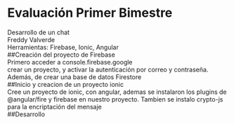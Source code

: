 # Evaluación Primer Bimestre<br/>
Desarrollo de un chat<br/>
Freddy Valverde<br/>
Herramientas: Firebase, Ionic, Angular<br/>
##Creación del proyecto de Firebase<br/>
Primero acceder a console.firebase.google<br/>
crear un proyecto, y activar la autenticación por correo y contraseña. Además, de crear una base de datos Firestore<br/>
##Inicio y creacion de un proyecto ionic<br/>
Cree un proyecto de ionic, con angular, ademas se instalaron los plugins de @angular/fire y firebase en nuestro proyecto. Tambien se instalo crypto-js para la encriptación del mensaje<br/>
##Desarrollo<br/>
